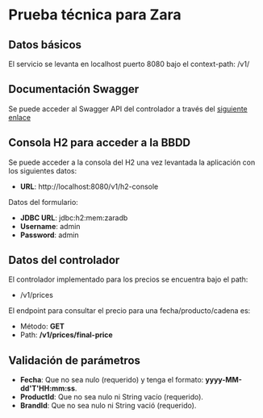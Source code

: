 # Prueba técnica para Zara

## Datos básicos

El servicio se levanta en localhost puerto 8080 bajo el context-path: /v1/

## Documentación Swagger

Se puede acceder al Swagger API del controlador a través
del [siguiente enlace](http://localhost:8080/v1/swagger-ui.html)

## Consola H2 para acceder a la BBDD

Se puede acceder a la consola del H2 una vez levantada la aplicación con los siguientes datos:

- **URL**: http://localhost:8080/v1/h2-console

Datos del formulario:

- **JDBC URL**: jdbc:h2:mem:zaradb
- **Username**: admin
- **Password**: admin

## Datos del controlador

El controlador implementado para los precios se encuentra bajo el path:

- /v1/prices

El endpoint para consultar el precio para una fecha/producto/cadena es:

- Método: **GET**
- Path:   **/v1/prices/final-price**

## Validación de parámetros

- **Fecha**: Que no sea nulo (requerido) y tenga el formato: **yyyy-MM-dd'T'HH:mm:ss**.
- **ProductId**: Que no sea nulo ni String vacío (requerido).
- **BrandId**: Que no sea nulo ni String vació (requerido).
